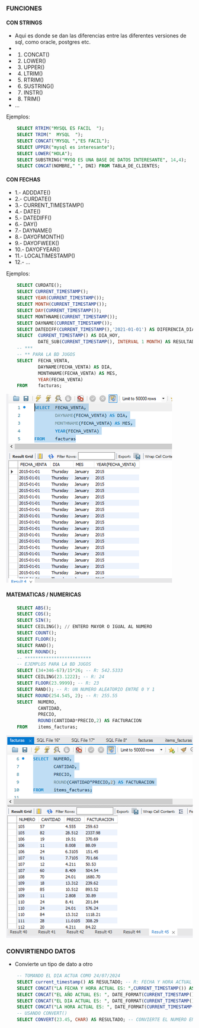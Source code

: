 ### FUNCIONES

#### CON STRINGS

- Aqui es donde se dan las diferencias entre las diferentes versiones de sql, como oracle, postgres etc.
-
- 1. CONCAT()
- 2. LOWER()
- 3. UPPER()
- 4. LTRIM()
- 5. RTRIM()
- 6. SUSTRING()
- 7. INSTR()
- 8. TRIM()   
- ...

Ejemplos:

```sql
    SELECT RTRIM("MYSQL ES FACIL  ");
    SELECT TRIM("  MYSQL  ");
    SELECT CONCAT("MYSQL ","ES FACIL");
    SELECT UPPER("mysql es interesante");
    SELECT LOWER("HOLA");
    SELECT SUBSTRING("MYSQ ES UNA BASE DE DATOS INTERESANTE", 14,4);
    SELECT CONCAT(NOMBRE," ", DNI) FROM TABLA_DE_CLIENTES;
```

#### CON FECHAS

- 1.- ADDDATE()
- 2.- CURDATE()
- 3.- CURRENT_TIMESTAMP()
- 4.- DATE()
- 5.- DATEDIFF()
- 6.- DAY()
- 7.- DAYNAME()
- 8.- DAYOFMONTH()
- 9.- DAYOFWEEK()
- 10.- DAYOFYEAR()
- 11.- LOCALTIMESTAMP()
- 12.- ...

Ejemplos:

```sql
    SELECT CURDATE();
    SELECT CURRENT_TIMESTAMP();
    SELECT YEAR(CURRENT_TIMESTAMP());
    SELECT MONTH(CURRENT_TIMESTAMP());
    SELECT DAY(CURRENT_TIMESTAMP());
    SELECT MONTHNAME(CURRENT_TIMESTAMP());
    SELECT DAYNAME(CURRENT_TIMESTAMP());
    SELECT DATEDIFF(CURRENT_TIMESTAMP(),'2021-01-01') AS DIFERENCIA_DIAS;
    SELECT  CURRENT_TIMESTAMP() AS DIA_HOY,
            DATE_SUB(CURRENT_TIMESTAMP(), INTERVAL 1 MONTH) AS RESULTADO;
    -- ***
    -- ** PARA LA BD JUGOS
    SELECT	FECHA_VENTA,
		    DAYNAME(FECHA_VENTA) AS DIA,
            MONTHNAME(FECHA_VENTA) AS MES,
            YEAR(FECHA_VENTA)
    FROM	facturas;

```

![Fechas ejemplo 1](/imagenes/fechas_ejemplo_1.png)


#### MATEMATICAS / NUMERICAS

```sql
    SELECT ABS();
    SELECT COS();
    SELECT SIN();
    SELECT CEILING(); // ENTERO MAYOR O IGUAL AL NUMERO
    SELECT COUNT();
    SELECT FLOOR();
    SELECT RAND();
    SELECT ROUND();
    -- *************************
    -- EJEMPLOS PARA LA BD JUGOS
    SELECT (34+346-67)/15*26; -- R: 542.5333
    SELECT CEILING(23.1222); -- R: 24
    SELECT FLOOR(23.9999); -- R: 23
    SELECT RAND(); -- R: UN NUMERO ALEATORIO ENTRE 0 Y 1
    SELECT ROUND(254.545, 2); -- R: 255.55
    SELECT 	NUMERO,
            CANTIDAD,
            PRECIO,
            ROUND(CANTIDAD*PRECIO,2) AS FACTURACION
    FROM	items_facturas;
```

![Ejemplos numericos](/imagenes/ejemplos_numericos.png)

### CONVIRTIENDO DATOS

- Convierte un tipo de dato a otro

```sql
    -- TOMANDO EL DIA ACTUA COMO 24/07/2024
    SELECT current_timestamp() AS RESULTADO; -- R: FECHA Y HORA ACTUAL
    SELECT CONCAT("LA FECHA Y HORA ACTUAL ES: ",CURRENT_TIMESTAMP()) AS RESULTADO; -- R: EL MENSAJE, NO HAY PROBLEMAS CON QUE UN DATO SEA FECHA Y HORA Y EL OTRO SEA STRING
    SELECT CONCAT("EL AÑO ACTUAL ES: ", DATE_FORMAT(CURRENT_TIMESTAMP(),"%Y")) AS RESULTADO; -- R: 2024
    SELECT CONCAT("EL DIA ACTUAL ES: ", DATE_FORMAT(CURRENT_TIMESTAMP(),"%W")) AS RESULTADO; -- R: WEDNESDAY
    SELECT CONCAT("LA HORA ACTUAL ES: ", DATE_FORMAT(CURRENT_TIMESTAMP(),"%T")) AS RESULTADO; -- R: 11:45:32
    -- USANDO CONVERT()
    SELECT CONVERT(23.45, CHAR) AS RESULTADO; -- CONVIERTE EL NUMERO EN CHAR R: '23.45'
```

